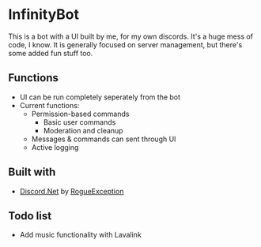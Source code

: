 # InfinityBot
This is a bot with a UI built by me, for my own discords. It's a huge mess of code, I know.
It is generally focused on server management, but there's some added fun stuff too.

## Functions
* UI can be run completely seperately from the bot
* Current functions:
	* Permission-based commands
		* Basic user commands
		* Moderation and cleanup
	* Messages & commands can sent through UI
	* Active logging

## Built with
* [Discord.Net](https://github.com/RogueException/Discord.Net/) by [RogueException](https://github.com/RogueException)

## Todo list
* Add music functionality with Lavalink
